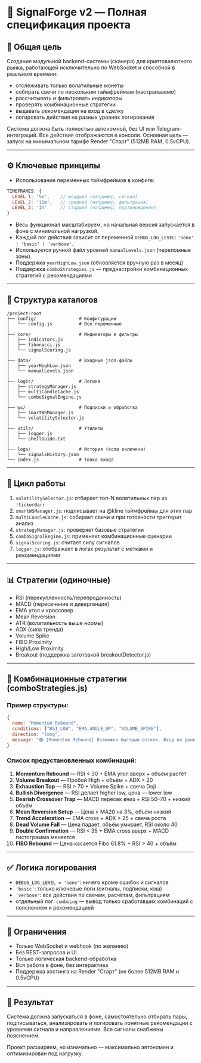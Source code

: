 # 📘 SignalForge v2 — Полная спецификация проекта

## 🧠 Общая цель

Создание модульной backend-системы (сканера) для криптовалютного рынка, работающей исключительно по WebSocket и способной в реальном времени:

* отслеживать только волатильные монеты
* собирать свечи по нескольким таймфреймам (настраиваемо)
* рассчитывать и фильтровать индикаторы
* проверять комбинационные стратегии
* выдавать рекомендации на вход в сделку
* логировать действия на разных уровнях логирования

Система должна быть полностью автономной, без UI или Telegram-интеграций. Все действия отображаются в консоли. Основная цель — запуск на минимальном тарифе Render "Старт" (512MB RAM, 0.5vCPU).

---

## ⚙️ Ключевые принципы

* Использование переменных таймфреймов в конфиге:

```js
TIMEFRAMES: {
  LEVEL_1: '5m',    // младший (например, сигнал)
  LEVEL_2: '15m',   // средний (например, фильтрация)
  LEVEL_3: '1h'     // старший (например, подтверждение)
}
```

* Весь функционал масштабируем, но начальная версия запускается в фоне с минимальной нагрузкой.
* Каждый лог действия зависит от переменной `DEBUG_LOG_LEVEL`: `'none' | 'basic' | 'verbose'`.
* Используется ручной файл уровней `manualLevels.json` (переломные зоны).
* Поддержка `yearHighLow.json` (обновляется вручную раз в месяц)
* Поддержка `comboStrategies.js` — преднастройки комбинационных стратегий с рекомендациями

---

## 📁 Структура каталогов

```
/project-root
├── config/                # Конфигурации
│   └── config.js          # Все переменные
│
├── core/                  # Индикаторы и фильтры
│   ├── indicators.js
│   ├── fibonacci.js
│   └── signalScoring.js
│
├── data/                  # Входные json-файлы
│   ├── yearHighLow.json
│   └── manualLevels.json
│
├── logic/                 # Логика
│   ├── strategyManager.js
│   ├── multiCandleCache.js
│   └── comboSignalEngine.js
│
├── ws/                    # Подписки и обработка
│   ├── smartWSManager.js
│   └── volatilitySelector.js
│
├── utils/                 # Утилиты
│   ├── logger.js
│   └── shellGuide.txt
│
├── logs/                  # История (если включена)
│   └── signalsHistory.json
└── index.js               # Точка входа
```

---

## 🔄 Цикл работы

1. `volatilitySelector.js`: отбирает топ-N волатильных пар из `!ticker@arr`
2. `smartWSManager.js`: подписывает на @kline таймфреймы для этих пар
3. `multiCandleCache.js`: собирает свечи и при готовности триггерит анализ
4. `strategyManager.js`: проверяет базовые стратегии
5. `comboSignalEngine.js`: применяет комбинационные сценарии
6. `signalScoring.js`: считает силу сигналов
7. `logger.js`: отображает в логах результат с метками и рекомендациями

---

## 📊 Стратегии (одиночные)

* RSI (перекупленность/перепроданность)
* MACD (пересечение и дивергенция)
* EMA угол и кроссовер
* Mean Reversion
* ATR (волатильность выше нормы)
* ADX (сила тренда)
* Volume Spike
* FIBO Proximity
* High/Low Proximity
* Breakout (поддержка заготовкой breakoutDetector.js)

---

## 🔗 Комбинационные стратегии (comboStrategies.js)

### Пример структуры:

```js
{
  name: "Momentum Rebound",
  conditions: ["RSI_LOW", "EMA_ANGLE_UP", "VOLUME_SPIKE"],
  direction: "long",
  message: "🟢 [Momentum Rebound] Возможен быстрый отскок. Вход по рынку."
}
```

### Список предустановленных комбинаций:

1. **Momentum Rebound** — RSI < 30 + EMA угол вверх + объём растёт
2. **Volume Breakout** — Пробой High + объём + ADX > 20
3. **Exhaustion Top** — RSI > 70 + Volume Spike + свеча Doji
4. **Bullish Divergence** — RSI делает higher low, цена — lower low
5. **Bearish Crossover Trap** — MACD пересек вниз + RSI 50–70 + низкий объём
6. **Mean Reversion Setup** — Цена > MA20 на 3%, объём низкий
7. **Trend Acceleration** — EMA cross + ADX > 25 + свеча роста
8. **Dead Volume Fall** — Цена падает, объём умирает, RSI около 40
9. **Double Confirmation** — RSI < 35 + EMA cross вверх + MACD гистограмма меняется
10. **FIBO Rebound** — Цена касается Fibo 61.8% + RSI > 40 + объём

---

## ✅ Логика логирования

* `DEBUG_LOG_LEVEL = 'none'`: ничего кроме ошибок и сигналов
* `'basic'`: только ключевые логи (сигналы, подписки, кэш)
* `'verbose'`: все действия по свечам, расчётам, фильтрациям
* отдельный лог: `comboLog` — вывод только сработавших комбинаций с пояснением и рекомендацией

---

## 🔐 Ограничения

* Только WebSocket и webhook (по желанию)
* Без REST-запросов и UI
* Только логическая backend-обработка
* Вся работа в фоне, без интерактива
* Поддержка хостинга на Render "Старт" (не более 512MB RAM и 0.5vCPU)

---

## 🎯 Результат

Система должна запускаться в фоне, самостоятельно отбирать пары, подписываться, анализировать и логировать понятные рекомендации с уровнями сигнала и направлениями. Все сигналы снабжены пояснением.

Проект расширяем, но изначально — максимально автономен и оптимизирован под нагрузку.
